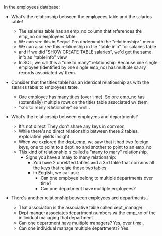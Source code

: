 



In the employees database:
- What's the relationship between the employees table and the salaries table?
    - The salaries table has an emp_no column that references the emp_no on employees table.
    - We can see this in Sequel Pro underneath the "relationships" menu
    - We can also see this relationship in the "table info" for salaries table
    - and if we did "SHOW CREATE TABLE salaries", we'd get the same info as "table info" view
    - In SQL, we call this a "one to many" relationship. Because one single employee (identified by one single emp_no) has multiple salary records associated w/ them.
- Consider that the titles table has an identical relationship as with the salaries table to employees table.
    - One employee has many titles (over time). So one emp_no has (potentially) multiple rows on the titles table associated w/ them
    - "one to many relationship" as well.. 

- What's the relationship between employees and departments?
    - It's not direct. They don't share any keys in common
    - While there's no direct relationship between these 2 tables, exploration yields insight
    - When we explored the dept_emp, we saw that it had two foreign keys, one to point to a dept_no and another to point to an emp_no
    - This kind of relationship is called a "many to many" relationship.
        - Signs you have a many to many relationship:
            - You have 2 unrelated tables and a 3rd table that contains all the keys that relate those two tables
            - In English, we can ask: 
                - Can one employee belong to multiple departments over time?
                - Can one department have multiple employees?
- There's another relationship between employees and departments.. 
    - That association is the associative table called dept_manager
    - Dept manger associates department numbers w/ the emp_no of the individual managing that department.
    - Can one department have multiple managers? Yes, over time.. 
    - Can one individual manage multiple departments? Yes.
